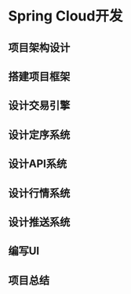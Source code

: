 # Spring Cloud开发

## 项目架构设计

## 搭建项目框架

## 设计交易引擎

## 设计定序系统

## 设计API系统

## 设计行情系统

## 设计推送系统

## 编写UI

## 项目总结